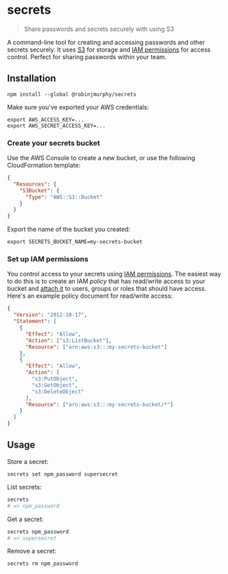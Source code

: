 # secrets

> Share passwords and secrets securely with using S3

A command-line tool for creating and accessing passwords and other secrets securely. It uses [S3](https://aws.amazon.com/s3/) for storage and [IAM permissions](http://docs.aws.amazon.com/IAM/latest/UserGuide/policies_permissions.html) for access control. Perfect for sharing passwords within your team.

## Installation

```
npm install --global @robinjmurphy/secrets
```

Make sure you've exported your AWS credentials:

```
export AWS_ACCESS_KEY=...
export AWS_SECRET_ACCESS_KEY=...
```

### Create your secrets bucket

Use the AWS Console to create a new bucket, or use the following CloudFormation template:

```json
{
  "Resources": {
    "S3Bucket": {
      "Type": "AWS::S3::Bucket"
    }
  }
}

```

Export the name of the bucket you created:

```
export SECRETS_BUCKET_NAME=my-secrets-bucket
```

### Set up IAM permissions

You control access to your secrets using [IAM permissions](http://docs.aws.amazon.com/IAM/latest/UserGuide/policies_permissions.html). The easiest way to do this is to create an IAM _policy_ that has read/write access to your bucket and [attach it](http://docs.aws.amazon.com/IAM/latest/UserGuide/policies_using-managed.html#attach-managed-policy-console) to users, groups or roles that should have access. Here's an example policy document for read/write access:

```json
{
  "Version": "2012-10-17",
  "Statement": [
    {
      "Effect": "Allow",
      "Action": ["s3:ListBucket"],
      "Resource": ["arn:aws:s3:::my-secrets-bucket"]
    },
    {
      "Effect": "Allow",
      "Action": [
        "s3:PutObject",
        "s3:GetObject",
        "s3:DeleteObject"
      ],
      "Resource": ["arn:aws:s3:::my-secrets-bucket/*"]
    }
  ]
}
```

## Usage

Store a secret:

```
secrets set npm_password supersecret
```

List secrets:

```bash
secrets
# => npm_password
```

Get a secret:

```bash
secrets npm_password
# => supersecret
```

Remove a secret:

```
secrets rm npm_password
```
